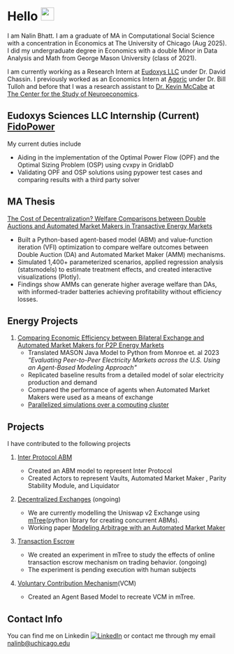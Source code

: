 # Hello <img src="https://raw.githubusercontent.com/MartinHeinz/MartinHeinz/master/wave.gif" width="30px"> <br> 

I am Nalin Bhatt. I am a graduate of MA in Computational Social Science with a concentration in Economics at The University of Chicago (Aug 2025). 
I did my undergraduate degree in Economics with a double Minor in Data Analysis and Math from George Mason University (class of 2021). 

I am currently working as a Research Intern at [Eudoxys LLC](https://www.eudoxys.com) under Dr. David Chassin. 
I previously worked as an Economics Intern at [Agoric](https://agoric.com/roadmap) under Dr. Bill Tulloh and before that I was a research assistant to [Dr. Kevin McCabe](https://github.com/Kmccabe) at [The Center for the Study of Neuroeconomics](https://github.com/gmucsn). 

## Eudoxys Sciences LLC Internship (Current) [FidoPower](https://github.com/fidopower/optimal_sizing_placement)
My current duties include
- Aiding in the implementation of the Optimal Power Flow (OPF) and the Optimal Sizing Problem (OSP) using cvxpy in GridlabD
-  Validating OPF and OSP solutions using pypower test cases and comparing results with a third party solver

## MA Thesis 
[The Cost of Decentralization? Welfare Comparisons between Double Auctions and Automated Market Makers in Transactive Energy Markets](https://github.com/nalinbhatt/MA_thesis)
- Built a Python-based agent-based model (ABM) and value-function iteration (VFI) optimization to compare welfare outcomes between Double Auction (DA) and Automated Market Maker (AMM) mechanisms. 
- Simulated 1,400+ parameterized scenarios, applied regression analysis (statsmodels) to estimate treatment effects, and created interactive visualizations (Plotly). 
- Findings show AMMs can generate higher average welfare than DAs, with informed-trader batteries achieving profitability without efficiency losses.


## Energy Projects
1.  [Comparing Economic Efficiency between Bilateral Exchange and Automated Market Makers for P2P Energy Markets](https://github.com/nalinbhatt/p2p_solar_abm)
    - Translated MASON Java Model to Python from Monroe et. al 2023 *"Evaluating Peer-to-Peer Electricity Markets across the U.S. Using an Agent-Based Modeling Approach"*
    - Replicated baseline results from a detailed model of solar electricity production and demand 
    - Compared the performance of agents when Automated Market Makers were used as a means of exchange 
    - [Parallelized simulations over a computing cluster](https://github.com/macs30123-s24/final-project-p2p-abms)
  


## Projects 
I have contributed to the following projects <br>

1. [Inter Protocol ABM](https://github.com/gmucsn/block_chain)
    * Created an ABM model to represent Inter Protocol
    * Created Actors to represent Vaults, Automated Market Maker , Parity Stability Module, and Liquidator 
1. [Decentralized Exchanges](https://github.com/gmucsn/workshop_2021/tree/main/project_amm) (ongoing)
    * We are currently modelling the Uniswap v2 Exchange using [mTree](https://github.com/gmucsn/mTree)(python library for creating concurrent ABMs).
    * Working paper [Modeling Arbitrage with an Automated Market Maker](https://papers.ssrn.com/sol3/papers.cfm?abstract_id=4247283)

2. [Transaction Escrow](https://github.com/gmucsn/reu_2020_main) 
    * We created an experiment in mTree to study the effects of online transaction escrow mechanism on trading behavior. (ongoing)
    * The experiment is pending execution with human subjects
  
3. [Voluntary Contribution Mechanism](https://github.com/gmucsn/reu_2020_vcm)(VCM)
    * Created an Agent Based Model to recreate VCM in mTree. 

<!-- ## Skills 
![Nalin's GitHub stats](https://github-readme-stats.vercel.app/api?username=nalinbhatt&count_private=true)

[![Top Langs](https://github-readme-stats.vercel.app/api/top-langs/?username=nalinbhatt)](https://github.com/anuraghazra/github-readme-stats)
 -->
## Contact Info 
You can find me on Linkedin [![LinkedIn][2.2]][2] or contact me through my email <a href="mailto:nalinb@uchicago.edu">nalinb@uchicago.edu</a>

<!-- Icons -->
[2.2]: https://raw.githubusercontent.com/MartinHeinz/MartinHeinz/master/linkedin-3-16.png (LinkedIn icon without padding)

<!-- Links to your social media accounts -->

[2]: https://www.linkedin.com/in/nalin-b-bb053a123?lipi=urn%3Ali%3Apage%3Ad_flagship3_profile_view_base_contact_details%3BS4E63ZBpRTqyqHruAx9oSQ%3D%3D



